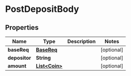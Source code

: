 
# PostDepositBody

## Properties
Name | Type | Description | Notes
------------ | ------------- | ------------- | -------------
**baseReq** | [**BaseReq**](BaseReq.md) |  |  [optional]
**depositor** | **String** |  |  [optional]
**amount** | [**List&lt;Coin&gt;**](Coin.md) |  |  [optional]




